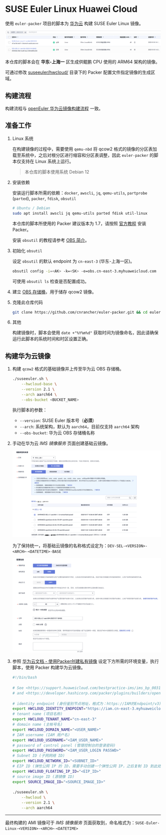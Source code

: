 # SUSE Euler Linux Huawei Cloud

使用 `euler-packer` 项目的脚本为 [华为云](https://www.huaweicloud.com/intl/zh-cn/) 构建 SUSE Euler Linux 镜像。

![](/docs/images/suseeuler/generated-hwcloud-image.png)

本仓库的脚本会在 **华东-上海一** 区生成供鲲鹏 CPU 使用的 ARM64 架构的镜像。

可通过修改 [suseeuler/hwcloud/](/suseeuler/hwcloud/) 目录下的 Packer 配置文件指定镜像的生成区域。

## 构建流程

构建流程与 [openEuler 华为云镜像构建流程](./openeuler-hwcloud.md#构建流程) 一致。

## 准备工作

1. Linux 系统

    在构建镜像的过程中，需要使用 `qemu-nbd` 将 qcow2 格式的镜像的分区表加载至系统中，之后对根分区进行缩容和分区表调整，因此 `euler-packer` 的脚本仅支持在 Linux 系统上运行。

    > 本仓库的脚本使用系统 Debian 12

1. 安装依赖

    安装运行脚本所需的依赖：`docker`, `awscli`, `jq`, `qemu-utils`, `partprobe` (`parted`), `packer`, `fdisk`, `obsutil`

    ```sh
    # Ubuntu / Debian
    sudo apt install awscli jq qemu-utils parted fdisk util-linux
    ```

    本仓库的脚本所使用的 Packer 建议版本为 1.7，请按照 [官方教程](https://developer.hashicorp.com/packer/tutorials/docker-get-started/get-started-install-cli#installing-packer) 安装 Packer。

    安装 `obsutil` 的教程请参考 [OBS 简介](https://support.huaweicloud.com/utiltg-obs/obs_11_0001.html)。

1. 初始化 `obsutil`

    设定 `obsutil` 的默认 endpoint 为 `cn-east-3` (华东-上海一区)。

    ```sh
    obsutil config -i=<AK> -k=<SK> -e=obs.cn-east-3.myhuaweicloud.com
    ```

    可使用 `obsutil ls` 检查是否配置成功。

1. 建立 [OBS 存储桶](https://support.huaweicloud.com/obs/index.html)，用于储存 qcow2 镜像。

1. 克隆此仓库代码

    ```sh
    git clone https://github.com/cnrancher/euler-packer.git && cd euler-packer
    ```

1. 其他

    构建镜像时，脚本会使用 `date +"%Y%m%d"` 获取时间为镜像命名，因此请确保运行此脚本的系统时间和时区设置正确。

## 构建华为云镜像

1. 构建 `qcow2` 格式的基础镜像并上传至华为云 OBS 存储桶。

    ```bash
    ./suseeuler.sh \
        --hwcloud-base \
        --version 2.1 \
        --arch aarch64 \
        --obs-bucket <BUCKET_NAME>
    ```

    执行脚本的参数：
    - `--version`: SUSE Euler 版本号（**必须**）
    - `--arch`: 系统架构，默认为 `aarch64`，目前仅支持 `aarch64` 架构
    - `--obs-bucket`: 华为云 OBS 存储桶名称

1. 手动在华为云 *IMS 镜像服务* 页面创建基础云镜像。

    ![](../images/suseeuler/build-base-hwcloud.png)

    为了保持统一，将基础云镜像的名称格式设定为：`DEV-SEL-<VERSION>-<ARCH>-<DATETIME>-BASE`

    ![](../images/suseeuler/build-base-hwcloud-2.png)

1. 参照 [华为云文档 - 使用Packer创建私有镜像](https://support.huaweicloud.com/bestpractice-ims/ims_bp_0031.html#section3) 设定下方所需的环境变量，执行脚本，使用 Packer 构建华为云镜像。

    ```bash
    #!/bin/bash

    # See <https://support.huaweicloud.com/bestpractice-ims/ims_bp_0031.html#section3>
    # and <https://developer.hashicorp.com/packer/plugins/builders/openstack>

    # identity endpoint (身份鉴别节点地址，格式为：https://IAM的Endpoint/v3)
    export HWCLOUD_IDENTITY_ENDPOINT="https://iam.cn-east-3.myhuaweicloud.com/v3"
    # tenant name (项目名称)
    export HWCLOUD_TENANT_NAME="cn-east-3"
    # domain name (主帐号名)
    export HWCLOUD_DOMAIN_NAME="<USER_NAME>"
    # IAM username (IAM 用户名)
    export HWCLOUD_USERNAME="<IAM_USER_NAME>"
    # password of control panel (管理控制台的登录密码)
    export HWCLOUD_PASSWORD="<IAM_USER_LOGIN PASSWD>"
    # Subnet ID (子网网络 ID)
    export HWCLOUD_NETWORK_ID="<SUBNET_ID>"
    # EIP ID (弹性公网 IP 的 ID，需要手动创建一个弹性公网 IP，之后复制 ID 到此处)
    export HWCLOUD_FLOATING_IP_ID="<EIP_ID>"
    # source image ID (源镜像 ID)
    export SOURCE_IMAGE_ID="<SOURCE_IMAGE_ID>"

    ./suseeuler.sh \
        --hwcloud \
        --version 2.1 \
        --arch aarch64
    ```

----

最终构建的 AMI 镜像可于 *IMS 镜像服务* 页面获取到，命名格式为：`SUSE-Euler-Linux-<VERSION>-<ARCH>-<DATETIME>`
